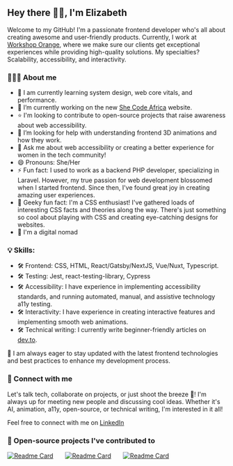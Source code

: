 
## Hey there 👋🏾, I'm Elizabeth

Welcome to my GitHub! I'm a passionate frontend developer who's all about creating awesome and user-friendly products. Currently, I work at [Workshop Orange](https://workshoporange.co/), where we make sure our clients get exceptional experiences while providing high-quality solutions. My specialties? Scalability, accessibility, and interactivity. 

### 👩🏾‍💻 About me

- 🌱 I am currently learning system design, web core vitals, and performance.
- 🔭 I’m currently working on the new [She Code Africa](https://github.com/she-code-africa/SCA-WEBSITE-V3) website.
- ⭐️ I'm looking to contribute to open-source projects that raise awareness about web accessibility.
- 🤔 I’m looking for help with understanding frontend 3D animations and how they work.
- 💬 Ask me about web accessibility or creating a better experience for women in the tech community!
- 😄 Pronouns: She/Her
- ⚡ Fun fact: I used to work as a backend PHP developer, specializing in Laravel. However, my true passion for web development blossomed when I started frontend. Since then, I've found great joy in creating amazing user experiences.
- 🤖 Geeky fun fact: I'm a CSS enthusiast! I've gathered loads of interesting CSS facts and theories along the way. There's just something so cool about playing with CSS and creating eye-catching designs for websites.
- 🛫 I'm a digital nomad


### 💡 Skills:

- 🛠️ Frontend: CSS, HTML, React/Gatsby/NextJS, Vue/Nuxt, Typescript.  
- 🛠️ Testing: Jest, react-testing-library, Cypress
- 🛠️ Accessibility: I have experience in implementing accessibility standards, and running automated, manual, and assistive technology a11y testing.
- 🛠️ Interactivity: I have experience in creating interactive features and implementing smooth web animations.
- 🛠️ Technical writing: I currently write beginner-friendly articles on [dev.to](https://dev.to/ilizette).
  
🎯 I am always eager to stay updated with the latest frontend technologies and best practices to enhance my development process.


### 📨 Connect with me

Let's talk tech, collaborate on projects, or just shoot the breeze 🚀! I'm always up for meeting new people and discussing cool ideas. Whether it's AI, animation, a11y, open-source, or technical writing,  I'm interested in it all!

Feel free to connect with me on [LinkedIn](https://www.linkedin.com/in/elizabeth-lola/)  

### 📌 Open-source projects I've contributed to 

[![Readme Card](https://github-readme-stats.vercel.app/api/pin/?username=layer5io&repo=layer5&theme=synthwave)](https://github.com/anuraghazra/github-readme-stats)
&#8287;&#8287;&#8287;&#8287;&#8287;
[![Readme Card](https://github-readme-stats.vercel.app/api/pin/?username=she-code-africa&repo=SCA-WEBSITE-V3&theme=synthwave)](https://github.com/anuraghazra/github-readme-stats) &#8287;&#8287;&#8287;&#8287;&#8287;
[![Readme Card](https://github-readme-stats.vercel.app/api/pin/?username=she-code-africa&repo=WOSCA-FE&theme=synthwave)](https://github.com/anuraghazra/github-readme-stats)

<!--
**Lezette/Lezette** is a ✨ _special_ ✨ repository because its `README.md` (this file) appears on your GitHub profile.

Here are some ideas to get you started:

## I am currently learning  and I'm looking to 
- 🔭 I’m currently working on ...
- 🤔 I’m looking for help with ...
- 💬 Ask me about ...
- 📫 How to reach me: ...
 😄 Pronouns: She/Her
- ⚡ Fun fact: ...
-->
